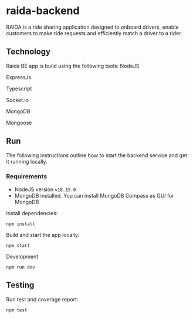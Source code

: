 # raida-backend

RAIDA is a ride sharing application designed to onboard drivers, enable customers to make ride requests and efficiently match a driver to a rider.

## Technology

Raida BE app is build using the following tools:
NodeJS

ExpressJs

Typescript

Socket.io

MongoDB

Mongoose

## Run

The following instructions outline how to start the backend service and get it running locally.

### Requirements

- NodeJS version `v18.15.0`
- MongoDB installed. You can install MongoDB Compass as GUI for MongoDB

Install dependencies:

`npm install`

Build and start the app locally:

`npm start`

Development

`npm run dev`

## Testing

Run test and coverage report:

`npm test`
